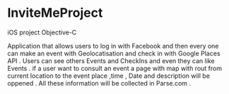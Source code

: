 # InviteMeProject

iOS project 
Objective-C

Application that allows users to log in with Facebook and then every one can make an event 
with Geolocatisation and check in with Google Places API .
Users can see others Events and CheckIns and even they can like Events .
if a user want to consult an event a page with map with rout from current location to the event place ,time , Date and  description will be oppened .
All these information will be collected in Parse.com .

